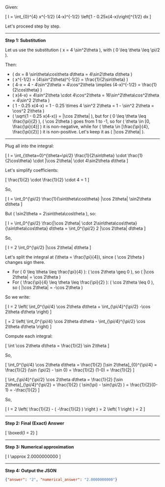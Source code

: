 Given:

\[
I = \int_{0}^{4} x^{-1/2} (4-x)^{-1/2} \left[1 - 0.25x(4-x)\right]^{1/2} dx
\]

Let's proceed step by step.

---

**Step 1: Substitution**

Let us use the substitution \( x = 4 \sin^2\theta \), with \( 0 \leq \theta \leq \pi/2 \).

Then:
- \( dx = 8 \sin\theta\cos\theta d\theta = 4\sin2\theta d\theta \)
- \( x^{-1/2} = (4\sin^2\theta)^{-1/2} = \frac{1}{2\sin\theta} \)
- \( 4-x = 4 - 4\sin^2\theta = 4\cos^2\theta \implies (4-x)^{-1/2} = \frac{1}{2\cos\theta} \)
- \( x(4-x) = 4\sin^2\theta \cdot 4\cos^2\theta = 16\sin^2\theta\cos^2\theta = 4\sin^2 2\theta \)
- \( 1 - 0.25 x(4-x) = 1 - 0.25 \times 4 \sin^2 2\theta = 1 - \sin^2 2\theta = \cos^2 2\theta \)
- \( \sqrt{1 - 0.25 x(4-x)} = |\cos 2\theta| \), but for \( 0 \leq \theta \leq \frac{\pi}{2} \), \( \cos 2\theta \) goes from 1 to -1, so for \( \theta \in [0, \frac{\pi}{4}] \) it is non-negative, while for \( \theta \in [\frac{\pi}{4}, \frac{\pi}{2}] \) it is non-positive. Let's keep it as \( |\cos 2\theta| \).

---

Plug all into the integral:

\[
I = \int_{\theta=0}^{\theta=\pi/2} \frac{1}{2\sin\theta} \cdot \frac{1}{2\cos\theta} \cdot |\cos 2\theta| \cdot 4\sin2\theta d\theta
\]

Let's simplify coefficients:

\[
\frac{1}{2} \cdot \frac{1}{2} \cdot 4 = 1
\]

So,

\[
I = \int_0^{\pi/2} \frac{1}{\sin\theta\cos\theta} |\cos 2\theta| \sin2\theta d\theta
\]

But \( \sin2\theta = 2\sin\theta\cos\theta \), so:

\[
I = \int_0^{\pi/2} \frac{|\cos 2\theta| \cdot 2\sin\theta\cos\theta}{\sin\theta\cos\theta} d\theta = \int_0^{\pi/2} 2 |\cos 2\theta| d\theta
\]

So,

\[
I = 2 \int_0^{\pi/2} |\cos 2\theta| d\theta
\]

Let's split the integral at \(\theta = \frac{\pi}{4}\), since \( \cos 2\theta \) changes sign there.

- For \( 0 \leq \theta \leq \frac{\pi}{4} \): \( \cos 2\theta \geq 0 \), so \( |\cos 2\theta| = \cos 2\theta \)
- For \( \frac{\pi}{4} \leq \theta \leq \frac{\pi}{2} \): \( \cos 2\theta \leq 0 \), so \( |\cos 2\theta| = -\cos 2\theta \)

So we write:

\[
I = 2 \left( \int_0^{\pi/4} \cos 2\theta d\theta + \int_{\pi/4}^{\pi/2} -\cos 2\theta d\theta \right)
\]

\[
= 2 \left( \int_0^{\pi/4} \cos 2\theta d\theta - \int_{\pi/4}^{\pi/2} \cos 2\theta d\theta \right)
\]

Compute each integral:

\[
\int \cos 2\theta d\theta = \frac{1}{2} \sin 2\theta
\]

So,

\[
\int_0^{\pi/4} \cos 2\theta d\theta = \frac{1}{2} [\sin 2\theta]_{0}^{\pi/4} = \frac{1}{2} (\sin (\pi/2) - \sin 0) = \frac{1}{2} (1-0) = \frac{1}{2}
\]

\[
\int_{\pi/4}^{\pi/2} \cos 2\theta d\theta = \frac{1}{2} [\sin 2\theta]_{\pi/4}^{\pi/2} = \frac{1}{2} ( \sin(\pi) - \sin(\pi/2) ) = \frac{1}{2}(0-1) = -\frac{1}{2}
\]

So,

\[
I = 2 \left( \frac{1}{2} - ( -\frac{1}{2} ) \right ) = 2 \left( 1 \right ) = 2
\]

---

**Step 2: Final (Exact) Answer**

\[
\boxed{I = 2}
\]

---

**Step 3: Numerical approximation**

\[
I \approx 2.0000000000
\]

---

**Step 4: Output the JSON**

```json
{"answer": "2", "numerical_answer": "2.0000000000"}
```